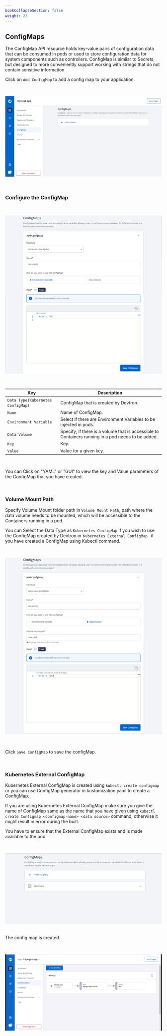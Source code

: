 ```yaml
---
bookCollapseSection: false
weight: 23
---
```



## ConfigMaps

The ConfigMap API resource holds key-value pairs of configuration data that can be consumed in pods or used to store configuration data for system components such as controllers. ConfigMap is similar to Secrets, but designed to more conveniently support working with strings that do not contain sensitive information.

Click on `Add ConfigMap` to add a config map to your application.

&nbsp;&nbsp;

![Config Map](../../cf1.jpg "Create config map")

&nbsp;&nbsp;

### Configure the ConfigMap 

&nbsp;&nbsp;

![Config Map](../../config1.jpg "Create config map")

&nbsp;&nbsp;

Key  | Description
-----|-----
`Data Type(Kubernetes ConfigMap)` | ConfigMap that is created by Devtron.
`Name` | Name of ConfigMap.
`Environment Variable` | Select if there are Environment Variables to be injected in pods.
`Data Volume` | Specify, if there is a volume that is accessible to Containers running in a pod needs to be added.
`Key` | Key.
`Value` | Value for a given key.

<br />

You can Click on "YAML" or "GUI" to view the key and Value parameters of the ConfigMap that you have created.

<br />

### Volume Mount Path

Specify Volume Mount folder path in `Volume Mount Path`, path where the data volume needs to be mounted, which will be accessible to the Containers running in a pod.

You can Select the Data Type as `Kubernetes ConfigMap` if you wish to use the ConfigMap created by Devtron or `Kubernetes External ConfigMap ` if you have created a ConfigMap using Kubectl command. 

&nbsp;&nbsp;

![Data Volume](../../config2.jpg "Data Volume")

<br />

Click `Save ConfigMap` to save the configMap.

<br />

### Kubernetes External ConfigMap

Kubernetes External ConfigMap is created using `kubectl create configmap` or you can use ConfigMap generator in kustomization.yaml to create a ConfigMap.

If you are using Kubernetes External ConfigMap make sure you give the name of ConfigMap same as the name that you have given using `kubectl create Configmap <configmap-name> <data source>` command, otherwise it might result in error during the built.

You have to ensure that the External ConfigMap exists and is made available to the pod.

&nbsp;&nbsp;

![Config Map Added](../../config4.jpg "Config Map is added")

<br />
The config map is created.

&nbsp;&nbsp;

![Config Map Added](../../move5.gif "Config Map is added")



